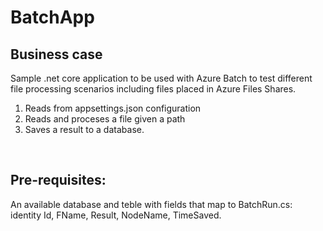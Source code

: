 # BatchApp
<h2>Business case</h2>
Sample .net core application to be used with Azure Batch to test different file processing scenarios including files placed in Azure Files Shares.
<ol>
<li>Reads from appsettings.json configuration
<li>Reads and proceses a file given a path
<li>Saves a result to a database.
</ol>
<br/>
<h2>Pre-requisites:</h2>
An available database and teble with fields that map to BatchRun.cs:  identity Id, FName, Result, NodeName, TimeSaved.

